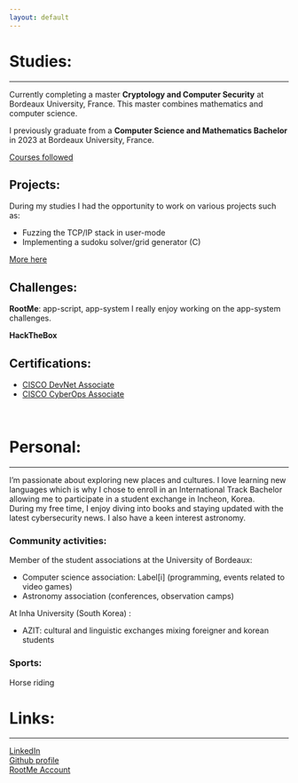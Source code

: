 ```yaml
---
layout: default
---
```


# Studies:
* * *

Currently completing a master **Cryptology and Computer Security** at Bordeaux University, France. This master combines mathematics and computer science.

I previously graduate from a **Computer Science and Mathematics Bachelor** in 2023 at Bordeaux University, France.

[Courses followed](./courses.html)

## Projects:

During my studies I had the opportunity to work on various projects such as:

* Fuzzing the TCP/IP stack in user-mode
* Implementing a sudoku solver/grid generator (C)

[More here](./projects.html)

## Challenges:

**RootMe**: app-script, app-system
I really enjoy working on the app-system challenges.

**HackTheBox**

## Certifications:

* <a href="https://www.cisco.com/site/us/en/learn/training-certifications/certifications/devnet/associate/index.html#tabs-35d568e0ff-item-194f491212-tab" > CISCO DevNet Associate </a>
* <a href="https://www.cisco.com/site/us/en/learn/training-certifications/certifications/cyberops/cyberops-associate/index.html#tabs-35d568e0ff-item-194f491212-tab" > CISCO CyberOps Associate </a>

<br>

# Personal:
* * *
I’m passionate about exploring new places and cultures. I love learning new languages which is why I chose to enroll in an International Track Bachelor allowing me to participate in a student exchange in Incheon, Korea. 
<br>
During my free time, I enjoy diving into books and staying updated with the latest cybersecurity news. I also have a keen interest astronomy.

### Community activities:

Member of the student associations at the University of Bordeaux:
* Computer science association: Label[i] (programming, events related to video games)
* Astronomy association (conferences, observation camps)

At Inha University (South Korea) :
* AZIT: cultural and linguistic exchanges mixing foreigner and korean students

### Sports:
Horse riding

# Links:
* * *

<a href="https://www.linkedin.com/in/maëlie-chan-peng-548a04327/">  LinkedIn </a>
<br>
<a href="https://github.com/maeliech">  Github profile </a>
<br>
<a href="https://www.root-me.org/maengo?lang=eng"> RootMe Account </a>


